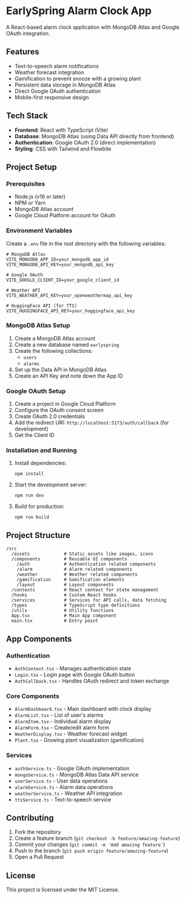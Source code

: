 # EarlySpring Alarm Clock App

A React-based alarm clock application with MongoDB Atlas and Google OAuth integration.

## Features

- Text-to-speech alarm notifications
- Weather forecast integration
- Gamification to prevent snooze with a growing plant
- Persistent data storage in MongoDB Atlas
- Direct Google OAuth authentication
- Mobile-first responsive design

## Tech Stack

- **Frontend**: React with TypeScript (Vite)
- **Database**: MongoDB Atlas (using Data API directly from frontend)
- **Authentication**: Google OAuth 2.0 (direct implementation)
- **Styling**: CSS with Tailwind and Flowbite

## Project Setup

### Prerequisites

- Node.js (v16 or later)
- NPM or Yarn
- MongoDB Atlas account
- Google Cloud Platform account for OAuth

### Environment Variables

Create a `.env` file in the root directory with the following variables:

```
# MongoDB Atlas
VITE_MONGODB_APP_ID=your_mongodb_app_id
VITE_MONGODB_API_KEY=your_mongodb_api_key

# Google OAuth
VITE_GOOGLE_CLIENT_ID=your_google_client_id

# Weather API
VITE_WEATHER_API_KEY=your_openweathermap_api_key

# HuggingFace API (for TTS)
VITE_HUGGINGFACE_API_KEY=your_huggingface_api_key
```

### MongoDB Atlas Setup

1. Create a MongoDB Atlas account
2. Create a new database named `earlyspring`
3. Create the following collections:
   - `users`
   - `alarms`
4. Set up the Data API in MongoDB Atlas
5. Create an API Key and note down the App ID

### Google OAuth Setup

1. Create a project in Google Cloud Platform
2. Configure the OAuth consent screen
3. Create OAuth 2.0 credentials
4. Add the redirect URI: `http://localhost:5173/auth/callback` (for development)
5. Get the Client ID

### Installation and Running

1. Install dependencies:
   ```
   npm install
   ```

2. Start the development server:
   ```
   npm run dev
   ```

3. Build for production:
   ```
   npm run build
   ```

## Project Structure

```
/src
  /assets             # Static assets like images, icons
  /components         # Reusable UI components
    /auth             # Authentication related components
    /alarm            # Alarm related components
    /weather          # Weather related components
    /gamification     # Gamification elements
    /layout           # Layout components
  /contexts           # React context for state management
  /hooks              # Custom React hooks
  /services           # Services for API calls, data fetching
  /types              # TypeScript type definitions
  /utils              # Utility functions
  App.tsx             # Main App component
  main.tsx            # Entry point
```

## App Components

### Authentication

- `AuthContext.tsx` - Manages authentication state
- `Login.tsx` - Login page with Google OAuth button
- `AuthCallback.tsx` - Handles OAuth redirect and token exchange

### Core Components

- `AlarmDashboard.tsx` - Main dashboard with clock display
- `AlarmList.tsx` - List of user's alarms
- `AlarmItem.tsx` - Individual alarm display
- `AlarmForm.tsx` - Create/edit alarm form
- `WeatherDisplay.tsx` - Weather forecast widget
- `Plant.tsx` - Growing plant visualization (gamification)

### Services

- `authService.ts` - Google OAuth implementation
- `mongoService.ts` - MongoDB Atlas Data API service
- `userService.ts` - User data operations
- `alarmService.ts` - Alarm data operations
- `weatherService.ts` - Weather API integration
- `ttsService.ts` - Text-to-speech service

## Contributing

1. Fork the repository
2. Create a feature branch (`git checkout -b feature/amazing-feature`)
3. Commit your changes (`git commit -m 'Add amazing feature'`)
4. Push to the branch (`git push origin feature/amazing-feature`)
5. Open a Pull Request

## License

This project is licensed under the MIT License.
